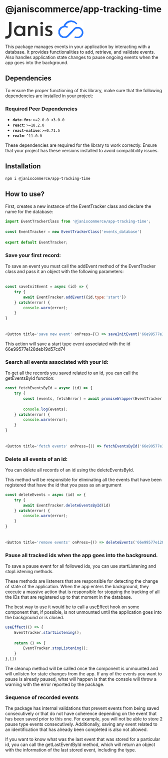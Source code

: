 # @janiscommerce/app-tracking-time
![janis-logo](brand-logo.png)

This package manages events in your application by interacting with a database. It provides functionalities to add, retrieve, and validate events. Also handles application state changes to pause ongoing events when the app goes into the background.

## Dependencies

To ensure the proper functioning of this library, make sure that the following dependencies are installed in your project:

### Required Peer Dependencies

- **`date-fns`**: `>=2.0.0 <3.0.0`
- **`react`**: `>=18.2.0`
- **`react-native`**: `>=0.71.5`
- **`realm`**: `^11.0.0`

These dependencies are required for the library to work correctly. Ensure that your project has these versions installed to avoid compatibility issues.

## Installation

```bash
npm i @janiscommerce/app-tracking-time
```


## How to use?

First, creates a new instance of the EventTracker class and declare the name for the database:

```js
import EventTrackerClass from '@janiscommerce/app-tracking-time';

const EventTracker = new EventTrackerClass('events_database')

export default EventTracker;

```

### Save your first record:

To save an event you must call the addEvent method of the EventTracker class and pass it an object with the following parameters:

```js

const saveInitEvent = async (id) => {
    try {
        await EventTracker.addEvent({id,type:'start'})
    } catch(error) {
        console.warn(error);
    }
}


<Button title='save new event' onPress={() => saveInitEvent('66e99577e128deb19d57cd74')}/>
```

This action will save a start type event associated with the id 66e99577e128deb19d57cd74


### Search all events associated with your id:

To get all the records you saved related to an id, you can call the getEventsById function:

```js
const fetchEventsById = async (id) => {
    try {
        const [events, fetchError] = await promiseWrapper(EventTracker.getEventsById(id))

        console.log(events);
    } catch(error) {
        console.warn(error);
    }
}


<Button title='fetch events' onPress={() => fetchEventsById('66e99577e128deb19d57cd74')}/>
```

### Delete all events of an id:

You can delete all records of an id using the deleteEventsById.

This method will be responsible for eliminating all the events that have been registered that have the id that you pass as an argument

```js
const deleteEvents = async (id) => {
    try {
        await EventTracker.deleteEventsById(id)
    } catch(error) {
        console.warn(error);
    }
}


<Button title='remove events' onPress={() => deleteEvents('66e99577e128deb19d57cd74')}/>
```

### Pause all tracked ids when the app goes into the background.

To save a pause event for all followed ids, you can use startListening and stopListening methods.

These methods are listeners that are responsible for detecting the change of state of the application. When the app enters the background, they execute a massive action that is responsible for stopping the tracking of all the IDs that are registered up to that moment in the database.

The best way to use it would be to call a useEffect hook on some component that, if possible, is not unmounted until the application goes into the background or is closed.

```js
useEffect(() => {
    EventTracker.startListening();

    return () => {
        EventTracker.stopListening();
    }
},[])
```

The cleanup method will be called once the component is unmounted and will unlisten for state changes from the app.
If any of the events you want to pause is already paused, what will happen is that the console will throw a warning with the error reported by the package.

### Sequence of recorded events

The package has internal validations that prevent events from being saved consecutively or that do not have coherence depending on the event that has been saved prior to this one.
For example, you will not be able to store 2 pause type events consecutively. Additionally, saving any event related to an identification that has already been completed is also not allowed.

If you want to know what was the last event that was stored for a particular id, you can call the getLastEventById method, which will return an object with the information of the last stored event, including the type.